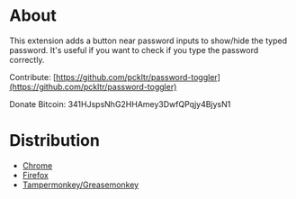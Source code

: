 # About

This extension adds a button near password inputs to show/hide the typed password.
It's useful if you want to check if you type the password correctly.

Contribute: [https://github.com/pckltr/password-toggler](https://github.com/pckltr/password-toggler)

Donate Bitcoin: 341HJspsNhG2HHAmey3DwfQPqjy4BjysN1

# Distribution

* [Chrome](https://chrome.google.com/webstore/detail/password-toggler-view-typ/noeijkpjmgcnaoccgnfccfemmgbefnic)
* [Firefox](https://addons.mozilla.org/en-US/android/addon/password-toggler/)
* [Tampermonkey/Greasemonkey](https://greasyfork.org/en/scripts/28061-password-toggler-view-input-passwords)
